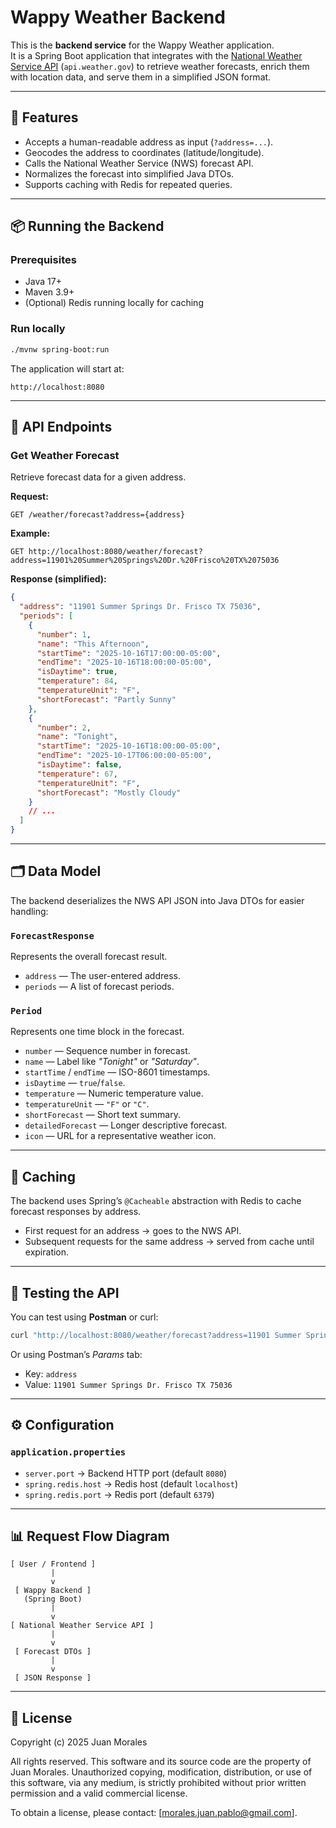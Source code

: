 # Wappy Weather Backend

This is the **backend service** for the Wappy Weather application.  
It is a Spring Boot application that integrates with the [National Weather Service API](https://www.weather.gov/documentation/services-web-api) (`api.weather.gov`) to retrieve weather forecasts, enrich them with location data, and serve them in a simplified JSON format.

---

## 🚀 Features
- Accepts a human-readable address as input (`?address=...`).
- Geocodes the address to coordinates (latitude/longitude).
- Calls the National Weather Service (NWS) forecast API.
- Normalizes the forecast into simplified Java DTOs.
- Supports caching with Redis for repeated queries.

---

## 📦 Running the Backend

### Prerequisites
- Java 17+  
- Maven 3.9+  
- (Optional) Redis running locally for caching  

### Run locally
```bash
./mvnw spring-boot:run
```

The application will start at:

```
http://localhost:8080
```

---

## 🔗 API Endpoints

### Get Weather Forecast
Retrieve forecast data for a given address.

**Request:**
```
GET /weather/forecast?address={address}
```

**Example:**
```
GET http://localhost:8080/weather/forecast?address=11901%20Summer%20Springs%20Dr.%20Frisco%20TX%2075036
```

**Response (simplified):**
```json
{
  "address": "11901 Summer Springs Dr. Frisco TX 75036",
  "periods": [
    {
      "number": 1,
      "name": "This Afternoon",
      "startTime": "2025-10-16T17:00:00-05:00",
      "endTime": "2025-10-16T18:00:00-05:00",
      "isDaytime": true,
      "temperature": 84,
      "temperatureUnit": "F",
      "shortForecast": "Partly Sunny"
    },
    {
      "number": 2,
      "name": "Tonight",
      "startTime": "2025-10-16T18:00:00-05:00",
      "endTime": "2025-10-17T06:00:00-05:00",
      "isDaytime": false,
      "temperature": 67,
      "temperatureUnit": "F",
      "shortForecast": "Mostly Cloudy"
    }
    // ...
  ]
}
```

---

## 🗂 Data Model

The backend deserializes the NWS API JSON into Java DTOs for easier handling:

### `ForecastResponse`
Represents the overall forecast result.
- `address` — The user-entered address.
- `periods` — A list of forecast periods.

### `Period`
Represents one time block in the forecast.
- `number` — Sequence number in forecast.
- `name` — Label like *"Tonight"* or *"Saturday"*.
- `startTime` / `endTime` — ISO-8601 timestamps.
- `isDaytime` — `true`/`false`.
- `temperature` — Numeric temperature value.
- `temperatureUnit` — `"F"` or `"C"`.
- `shortForecast` — Short text summary.
- `detailedForecast` — Longer descriptive forecast.
- `icon` — URL for a representative weather icon.

---

## 🧩 Caching

The backend uses Spring’s `@Cacheable` abstraction with Redis to cache forecast responses by address.  

- First request for an address → goes to the NWS API.  
- Subsequent requests for the same address → served from cache until expiration.  

---

## 🧪 Testing the API

You can test using **Postman** or curl:

```bash
curl "http://localhost:8080/weather/forecast?address=11901 Summer Springs Dr. Frisco TX 75036"
```

Or using Postman’s *Params* tab:
- Key: `address`  
- Value: `11901 Summer Springs Dr. Frisco TX 75036`  

---

## ⚙️ Configuration

### `application.properties`
- `server.port` → Backend HTTP port (default `8080`)  
- `spring.redis.host` → Redis host (default `localhost`)  
- `spring.redis.port` → Redis port (default `6379`)  

---

## 📊 Request Flow Diagram

```
[ User / Frontend ]
         |
         v
 [ Wappy Backend ]
   (Spring Boot)
         |
         v
[ National Weather Service API ]
         |
         v
 [ Forecast DTOs ]
         |
         v
 [ JSON Response ]
```

---

## 📜 License
Copyright (c) 2025 Juan Morales

All rights reserved. This software and its source code are the property of Juan Morales.
Unauthorized copying, modification, distribution, or use of this software, via any medium,
is strictly prohibited without prior written permission and a valid commercial license.

To obtain a license, please contact: [morales.juan.pablo@gmail.com].

